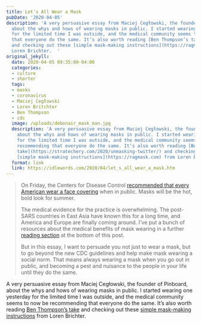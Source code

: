 ```yaml
---
title: Let’s All Wear a Mask
pubDate: '2020-04-05'
description: 'A very persuasive essay from Maciej Cegłowski, the founder of Pinboard,
  about the whys and hows of wearing masks in public. I started wearing one yesterday
  for the limited time I was outside, and the medical community seems to now be recommending
  that everyone do the same. It’s also worth reading [Ben Thompson’s take](https://stratechery.com/2020/unmasking-twitter/)
  and checking out these [simple mask-making instructions](https://ragmask.com) from
  Loren Brichter.  '
original_jekyll:
  date: 2020-04-05 09:35:00-04:00
  categories:
  - culture
  - shorter
  tags:
  - masks
  - coronavirus
  - Maciej Cegłowski
  - Loren Britchter
  - Ben Thompson
  - cdc
  image: /uploads/debonair_mask_man.jpg
  description: 'A very persuasive essay from Maciej Cegłowski, the founder of Pinboard,
    about the whys and hows of wearing masks in public. I started wearing one yesterday
    for the limited time I was outside, and the medical community seems to now be
    recommending that everyone do the same. It’s also worth reading [Ben Thompson’s
    take](https://stratechery.com/2020/unmasking-twitter/) and checking out these
    [simple mask-making instructions](https://ragmask.com) from Loren Brichter.  '
  format: link
  link: https://idlewords.com/2020/04/let_s_all_wear_a_mask.htm
---
```


> On Friday, the Centers for Disease Control [recommended that every American wear a face covering](https://www.cdc.gov/coronavirus/2019-ncov/prevent-getting-sick/cloth-face-cover.html) when in public. Masks will be the hot, bold look for summer.
> 
> The medical evidence for the practice is overwhelming. The post-SARS countries in East Asia have known this for a long time, and America and Europe are finally coming around. I've put a bunch of resources about the medical benefits of mask wearing in a further [reading section](https://idlewords.com/2020/04/let_s_all_wear_a_mask.htm#medical_reading) at the bottom of this post.
> 
> But in this essay, I want to persuade you not just to wear a mask, but to go beyond the new CDC guidelines and help make mask wearing a social norm. That means always wearing a mask when you go out in public, and becoming a pest and nuisance to the people in your life until they do the same.

A very persuasive essay from Maciej Cegłowski, the founder of Pinboard, about the whys and hows of wearing masks in public. I started wearing one yesterday for the limited time I was outside, and the medical community seems to now be recommending that everyone do the same. It’s also worth reading [Ben Thompson’s take](https://stratechery.com/2020/unmasking-twitter/) and checking out these [simple mask-making instructions](https://ragmask.com) from Loren Brichter.  
